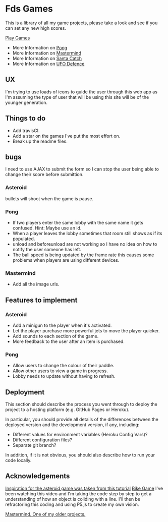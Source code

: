 # Fds Games

This is a library of all my game projects, please take a look and see if you can set any new high scores.

[Play Games](https://fd-games.herokuapp.com/)

- More Information on [Pong](https://github.com/Fordalex/fds_games/blob/master/readme/pong.md)
- More Information on [Mastermind](https://github.com/Fordalex/fds_games/blob/master/readme/mastermind.md)
- More Information on [Santa Catch](https://github.com/Fordalex/fds_games/blob/master/readme/santa_catch.md)
- More Information on [UFO Defence](https://github.com/Fordalex/fds_games/blob/master/readme/ufo_defence.md)

## UX

I'm trying to use loads of icons to guide the user through this web app as I'm assuming the type of user that will be using this site will be of the younger generation.

## Things to do

- Add travisCI.
- Add a star on the games I've put the most effort on.
- Break up the readme files.

## bugs

I need to use AJAX to submit the form so I can stop the user being able to change their score before submittion.

### Asteroid

bullets will shoot when the game is pause.

### Pong

- If two players enter the same lobby with the same name it gets confused. Hint: Maybe use an id.
- When a player leaves the lobby sometimes that room still shows as if its populated.
- unload and beforeunload are not working so I have no idea on how to notify the user someone has left.
- The ball speed is being updated by the frame rate this causes some problems when players are using different devices.

### Mastermind

- Add all the image urls.

## Features to implement

### Asteroid

- Add a minigun to the player when it's activated.
- Let the player purchase more powerful jets to move the player quicker.
- Add sounds to each section of the game.
- More feedback to the user after an item is purchased.


### Pong

- Allow users to change the colour of their paddle.
- Allow other users to view a game in progress.
- Lobby needs to update without having to refresh.

## Deployment

This section should describe the process you went through to deploy the project to a hosting platform (e.g. GitHub Pages or Heroku).

In particular, you should provide all details of the differences between the deployed version and the development version, if any, including:
- Different values for environment variables (Heroku Config Vars)?
- Different configuration files?
- Separate git branch?

In addition, if it is not obvious, you should also describe how to run your code locally.



## Acknowledgements

[Inspiration for the asteroid game was taken from this tutorial](https://www.youtube.com/watch?v=eI9idPTT0c4&t=24s)
[Bike Game](https://www.youtube.com/watch?v=MW8HcwHK1S0&t=119s)
I've been watching this video and I'm taking the code step by step to get a understanding of how an object is coliding with a line. I'll then be refractoring this coding and using P5.js to create my own vision.


[Mastermind, One of my older projects.](https://github.com/Fordalex/mastermind-project)